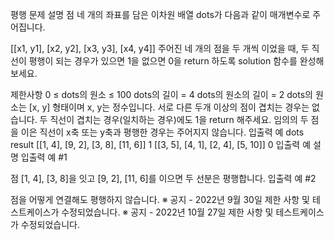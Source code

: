 평행
문제 설명
점 네 개의 좌표를 담은 이차원 배열  dots가 다음과 같이 매개변수로 주어집니다.

[[x1, y1], [x2, y2], [x3, y3], [x4, y4]]
주어진 네 개의 점을 두 개씩 이었을 때, 두 직선이 평행이 되는 경우가 있으면 1을 없으면 0을 return 하도록 solution 함수를 완성해보세요.

제한사항
0 ≤ dots의 원소 ≤ 100
dots의 길이 = 4
dots의 원소의 길이 = 2
dots의 원소는 [x, y] 형태이며 x, y는 정수입니다.
서로 다른 두개 이상의 점이 겹치는 경우는 없습니다.
두 직선이 겹치는 경우(일치하는 경우)에도 1을 return 해주세요.
임의의 두 점을 이은 직선이 x축 또는 y축과 평행한 경우는 주어지지 않습니다.
입출력 예
dots	result
[[1, 4], [9, 2], [3, 8], [11, 6]]	1
[[3, 5], [4, 1], [2, 4], [5, 10]]	0
입출력 예 설명
입출력 예 #1

점 [1, 4], [3, 8]을 잇고 [9, 2], [11, 6]를 이으면 두 선분은 평행합니다.
입출력 예 #2

점을 어떻게 연결해도 평행하지 않습니다.
※ 공지 - 2022년 9월 30일 제한 사항 및 테스트케이스가 수정되었습니다.
※ 공지 - 2022년 10월 27일 제한 사항 및 테스트케이스가 수정되었습니다.